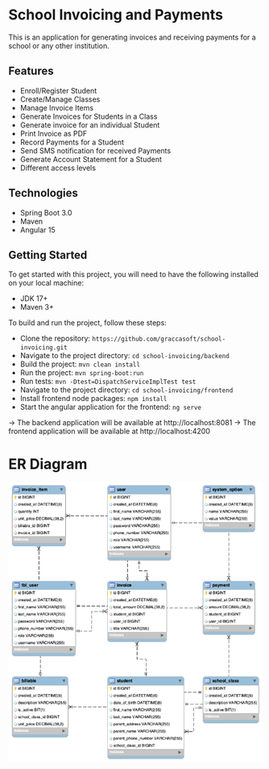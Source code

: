 # School Invoicing and Payments
This is an application for generating invoices and receiving payments for a school or any other institution.
## Features
* Enroll/Register Student
* Create/Manage Classes
* Manage Invoice Items
* Generate Invoices for Students in a Class
* Generate invoice for an individual Student
* Print Invoice as PDF
* Record Payments for a Student
* Send SMS notification for received Payments
* Generate Account Statement for a Student
* Different access levels

## Technologies
* Spring Boot 3.0
* Maven
* Angular 15
 
## Getting Started
To get started with this project, you will need to have the following installed on your local machine:

* JDK 17+
* Maven 3+


To build and run the project, follow these steps:

* Clone the repository: `https://github.com/graccasoft/school-invoicing.git`
* Navigate to the project directory: `cd school-invoicing/backend`
* Build the project: `mvn clean install`
* Run the project: `mvn spring-boot:run`
* Run tests:  `mvn -Dtest=DispatchServiceImplTest test`
* Navigate to the project directory: `cd school-invoicing/frontend`
* Install frontend node packages: `npm install`
* Start the angular application for the frontend: `ng serve`

-> The backend application will be available at http://localhost:8081
-> The frontend application will be available at http://localhost:4200


# ER Diagram
![alt text](https://github.com/graccasoft/school-invoicing/blob/main/ER.drawio.png?raw=true)
